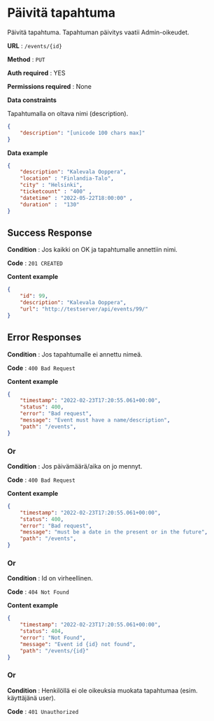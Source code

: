 # Päivitä tapahtuma

Päivitä tapahtuma. Tapahtuman päivitys vaatii Admin-oikeudet.

**URL** : `/events/{id}`

**Method** : `PUT`

**Auth required** : YES

**Permissions required** : None

**Data constraints**

Tapahtumalla on oltava nimi (description).

```json
{
    "description": "[unicode 100 chars max]"
}
```

**Data example** 

```json
{
    "description": "Kalevala Ooppera",
    "location" : "Finlandia-Talo",
    "city" : "Helsinki",
    "ticketcount" : "400" ,
    "datetime" : "2022-05-22T18:00:00" ,
    "duration" :  "130"
}
```

## Success Response

**Condition** : Jos kaikki on OK ja tapahtumalle annettiin nimi.

**Code** : `201 CREATED`

**Content example**

```json
{
    "id": 99,
    "description": "Kalevala Ooppera",
    "url": "http://testserver/api/events/99/"
}
```

## Error Responses

**Condition** : Jos tapahtumalle ei annettu nimeä.

**Code** : `400 Bad Request`

**Content example**

```json
{
    "timestamp": "2022-02-23T17:20:55.061+00:00",
    "status": 400,
    "error": "Bad request",    
    "message": "Event must have a name/description",
    "path": "/events",
}
```
### Or

**Condition** : Jos päivämäärä/aika on jo mennyt.

**Code** : `400 Bad Request`

**Content example**

```json
{
    "timestamp": "2022-02-23T17:20:55.061+00:00",
    "status": 400,
    "error": "Bad request",    
    "message": "must be a date in the present or in the future",
    "path": "/events",
}
```

### Or

**Condition** : Id on virheellinen.

**Code** : `404 Not Found`

**Content example**
```json
{
    "timestamp": "2022-02-23T17:20:55.061+00:00",
    "status": 404,
    "error": "Not Found",    
    "message": "Event id {id} not found",
    "path": "/events/{id}"
}
```
### Or

**Condition** : Henkilöllä ei ole oikeuksia muokata tapahtumaa (esim. käyttäjänä user).

**Code** : `401 Unauthorized`